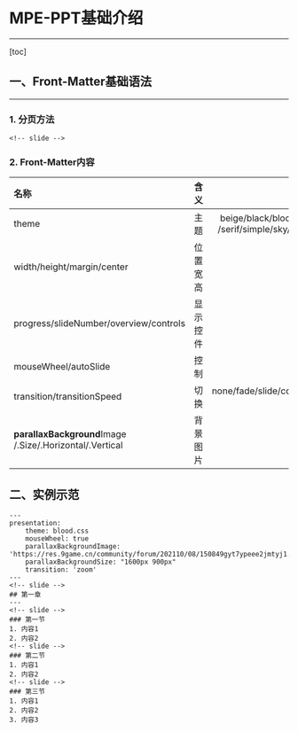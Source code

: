# MPE-PPT基础介绍
---
[toc]



## 一、Front-Matter基础语法
---
### 1. 分页方法
`<!-- slide -->`
### 2. Front-Matter内容
|名称|含义|选项|
|:--|--|--:|
|theme|主题|beige/black/blood/league/moon/night /serif/simple/sky/solarized/white/none|
|width/height/margin/center|位置宽高|`num`, true/false|
|progress/slideNumber/overview/controls|显示控件|true/false|
|mouseWheel/autoSlide|控制|true/false, `num`|
|transition/transitionSpeed|切换|none/fade/slide/convex/concave/zoom, default/fast/slow|
|**parallaxBackground**Image /.Size/.Horizontal/.Vertical|背景图片|`"situ"`/`num`/null|


## 二、实例示范
<!-- 使用方法：减少缩进+迁移front-matter -->
    ---
    presentation:
        theme: blood.css
        mouseWheel: true
        parallaxBackgroundImage: 'https://res.9game.cn/community/forum/202110/08/150849gyt7ypeee2jmtyj1.jpg'
        parallaxBackgroundSize: "1600px 900px"
        transition: 'zoom'
    ---
    <!-- slide -->
    ## 第一章
    ---
    <!-- slide -->
    ### 第一节
    1. 内容1
    2. 内容2
    <!-- slide -->
    ### 第二节
    1. 内容1
    2. 内容2
    <!-- slide -->
    ### 第三节
    1. 内容1
    2. 内容2
    3. 内容3
